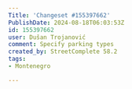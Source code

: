 ```yaml
---
Title: 'Changeset #155397662'
PublishDate: 2024-08-18T06:03:53Z
id: 155397662
user: Dušan Trojanović
comment: Specify parking types
created_by: StreetComplete 58.2
tags:
- Montenegro

---
```

